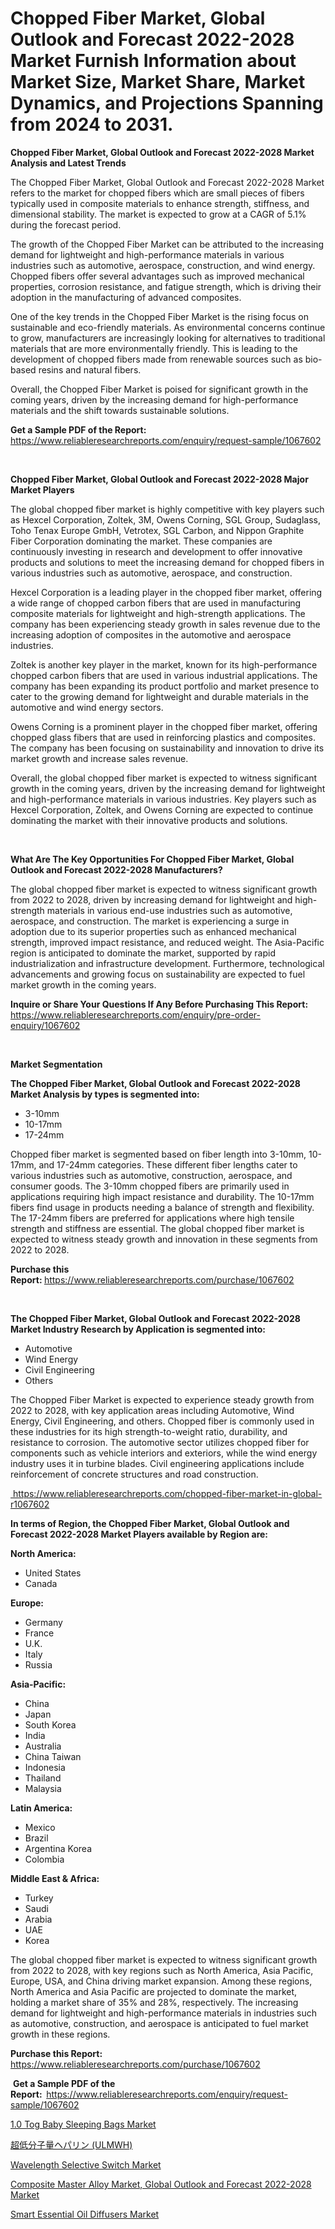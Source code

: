 <p><h1>Chopped Fiber Market, Global Outlook and Forecast 2022-2028 Market Furnish Information about Market Size, Market Share, Market Dynamics, and Projections Spanning from 2024 to 2031.</h1></p><p><strong>Chopped Fiber Market, Global Outlook and Forecast 2022-2028 Market Analysis and Latest Trends</strong></p>
<p><p>The Chopped Fiber Market, Global Outlook and Forecast 2022-2028 Market refers to the market for chopped fibers which are small pieces of fibers typically used in composite materials to enhance strength, stiffness, and dimensional stability. The market is expected to grow at a CAGR of 5.1% during the forecast period. </p><p>The growth of the Chopped Fiber Market can be attributed to the increasing demand for lightweight and high-performance materials in various industries such as automotive, aerospace, construction, and wind energy. Chopped fibers offer several advantages such as improved mechanical properties, corrosion resistance, and fatigue strength, which is driving their adoption in the manufacturing of advanced composites.</p><p>One of the key trends in the Chopped Fiber Market is the rising focus on sustainable and eco-friendly materials. As environmental concerns continue to grow, manufacturers are increasingly looking for alternatives to traditional materials that are more environmentally friendly. This is leading to the development of chopped fibers made from renewable sources such as bio-based resins and natural fibers.</p><p>Overall, the Chopped Fiber Market is poised for significant growth in the coming years, driven by the increasing demand for high-performance materials and the shift towards sustainable solutions.</p></p>
<p><strong>Get a Sample PDF of the Report:&nbsp;</strong> <a href="https://www.reliableresearchreports.com/enquiry/request-sample/1067602">https://www.reliableresearchreports.com/enquiry/request-sample/1067602</a></p>
<p>&nbsp;</p>
<p><strong>Chopped Fiber Market, Global Outlook and Forecast 2022-2028 Major Market Players</strong></p>
<p><p>The global chopped fiber market is highly competitive with key players such as Hexcel Corporation, Zoltek, 3M, Owens Corning, SGL Group, Sudaglass, Toho Tenax Europe GmbH, Vetrotex, SGL Carbon, and Nippon Graphite Fiber Corporation dominating the market. These companies are continuously investing in research and development to offer innovative products and solutions to meet the increasing demand for chopped fibers in various industries such as automotive, aerospace, and construction.</p><p>Hexcel Corporation is a leading player in the chopped fiber market, offering a wide range of chopped carbon fibers that are used in manufacturing composite materials for lightweight and high-strength applications. The company has been experiencing steady growth in sales revenue due to the increasing adoption of composites in the automotive and aerospace industries.</p><p>Zoltek is another key player in the market, known for its high-performance chopped carbon fibers that are used in various industrial applications. The company has been expanding its product portfolio and market presence to cater to the growing demand for lightweight and durable materials in the automotive and wind energy sectors.</p><p>Owens Corning is a prominent player in the chopped fiber market, offering chopped glass fibers that are used in reinforcing plastics and composites. The company has been focusing on sustainability and innovation to drive its market growth and increase sales revenue.</p><p>Overall, the global chopped fiber market is expected to witness significant growth in the coming years, driven by the increasing demand for lightweight and high-performance materials in various industries. Key players such as Hexcel Corporation, Zoltek, and Owens Corning are expected to continue dominating the market with their innovative products and solutions.</p></p>
<p>&nbsp;</p>
<p><strong>What Are The Key Opportunities For Chopped Fiber Market, Global Outlook and Forecast 2022-2028 Manufacturers?</strong></p>
<p><p>The global chopped fiber market is expected to witness significant growth from 2022 to 2028, driven by increasing demand for lightweight and high-strength materials in various end-use industries such as automotive, aerospace, and construction. The market is experiencing a surge in adoption due to its superior properties such as enhanced mechanical strength, improved impact resistance, and reduced weight. The Asia-Pacific region is anticipated to dominate the market, supported by rapid industrialization and infrastructure development. Furthermore, technological advancements and growing focus on sustainability are expected to fuel market growth in the coming years.</p></p>
<p><strong>Inquire or Share Your Questions If Any Before Purchasing This Report:</strong> <a href="https://www.reliableresearchreports.com/enquiry/pre-order-enquiry/1067602">https://www.reliableresearchreports.com/enquiry/pre-order-enquiry/1067602</a></p>
<p>&nbsp;</p>
<p><strong>Market Segmentation</strong></p>
<p><strong>The Chopped Fiber Market, Global Outlook and Forecast 2022-2028 Market Analysis by types is segmented into:</strong></p>
<p><ul><li>3-10mm</li><li>10-17mm</li><li>17-24mm</li></ul></p>
<p><p>Chopped fiber market is segmented based on fiber length into 3-10mm, 10-17mm, and 17-24mm categories. These different fiber lengths cater to various industries such as automotive, construction, aerospace, and consumer goods. The 3-10mm chopped fibers are primarily used in applications requiring high impact resistance and durability. The 10-17mm fibers find usage in products needing a balance of strength and flexibility. The 17-24mm fibers are preferred for applications where high tensile strength and stiffness are essential. The global chopped fiber market is expected to witness steady growth and innovation in these segments from 2022 to 2028.</p></p>
<p><strong>Purchase this Report:&nbsp;</strong><a href="https://www.reliableresearchreports.com/purchase/1067602">https://www.reliableresearchreports.com/purchase/1067602</a></p>
<p>&nbsp;</p>
<p><strong>The Chopped Fiber Market, Global Outlook and Forecast 2022-2028 Market Industry Research by Application is segmented into:</strong></p>
<p><ul><li>Automotive</li><li>Wind Energy</li><li>Civil Engineering</li><li>Others</li></ul></p>
<p><p>The Chopped Fiber Market is expected to experience steady growth from 2022 to 2028, with key application areas including Automotive, Wind Energy, Civil Engineering, and others. Chopped fiber is commonly used in these industries for its high strength-to-weight ratio, durability, and resistance to corrosion. The automotive sector utilizes chopped fiber for components such as vehicle interiors and exteriors, while the wind energy industry uses it in turbine blades. Civil engineering applications include reinforcement of concrete structures and road construction.</p></p>
<p><a href="https://www.reliableresearchreports.com/chopped-fiber-market-in-global-r1067602">&nbsp;https://www.reliableresearchreports.com/chopped-fiber-market-in-global-r1067602</a></p>
<p><strong>In terms of Region, the Chopped Fiber Market, Global Outlook and Forecast 2022-2028 Market Players available by Region are:</strong></p>
<p>
    <p> <strong> North America: </strong>
        <ul>
            <li>United States</li>
            <li>Canada</li>
        </ul>
        </p> 
    <p> <strong> Europe: </strong>
        <ul>
            <li>Germany</li>
            <li>France</li>
            <li>U.K.</li>
            <li>Italy</li>
            <li>Russia</li>
        </ul>
        </p> 
    <p> <strong> Asia-Pacific: </strong>
        <ul>
            <li>China</li>
            <li>Japan</li>
            <li>South Korea</li>
            <li>India</li>
            <li>Australia</li>
            <li>China Taiwan</li>
            <li>Indonesia</li>
            <li>Thailand</li>
            <li>Malaysia</li>
        </ul>
        </p> 
    <p> <strong> Latin America: </strong>
        <ul>
            <li>Mexico</li>
            <li>Brazil</li>
            <li>Argentina Korea</li>
            <li>Colombia</li>
        </ul>
        </p> 
    <p> <strong> Middle East & Africa: </strong>
        <ul>
            <li>Turkey</li>
            <li>Saudi</li>
            <li>Arabia</li>
            <li>UAE</li>
            <li>Korea</li>
        </ul>
    </p>
    </p>
<p><p>The global chopped fiber market is expected to witness significant growth from 2022 to 2028, with key regions such as North America, Asia Pacific, Europe, USA, and China driving market expansion. Among these regions, North America and Asia Pacific are projected to dominate the market, holding a market share of 35% and 28%, respectively. The increasing demand for lightweight and high-performance materials in industries such as automotive, construction, and aerospace is anticipated to fuel market growth in these regions.</p></p>
<p><strong>Purchase this Report: </strong><a href="https://www.reliableresearchreports.com/purchase/1067602">https://www.reliableresearchreports.com/purchase/1067602</a></p>
<p>&nbsp;<strong>Get a Sample PDF of the Report:&nbsp;&nbsp;</strong><a href="https://www.reliableresearchreports.com/enquiry/request-sample/1067602">https://www.reliableresearchreports.com/enquiry/request-sample/1067602</a></p>
<p><strong></strong></p>
<p><p><a href="https://issuu.com/reportprime-2/docs/10-tog-baby-sleeping-bags-market-size-2030.pptx">1.0 Tog Baby Sleeping Bags Market</a></p><p><a href="https://github.com/KaydenJohns1964/Market-Research-Report-List-1/blob/main/509153586928.md">超低分子量ヘパリン (ULMWH)</a></p><p><a href="https://www.linkedin.com/pulse/decoding-wavelength-selective-switch-market-metrics-share-hx1ze">Wavelength Selective Switch Market</a></p><p><a href="https://github.com/MaraKoelpin2023/Market-Research-Report-List-1/blob/main/composite-master-alloy-market-global-outlook-and-forecast-2022-2028-market.md">Composite Master Alloy Market, Global Outlook and Forecast 2022-2028 Market</a></p><p><a href="https://issuu.com/reportprime-2/docs/smart-essential-oil-diffusers-market-size-2030.ppt">Smart Essential Oil Diffusers Market</a></p></p>